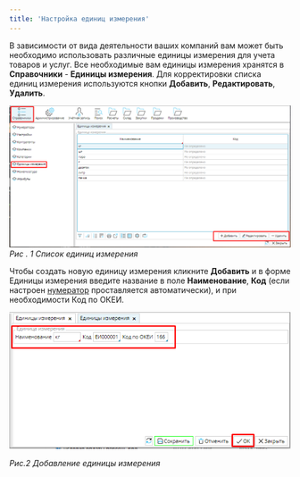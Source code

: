 ```yaml
---
title: 'Настройка единиц измерения'
---
```


В зависимости от вида деятельности ваших компаний вам может быть необходимо использовать различные единицы измерения для учета товаров и услуг. Все необходимые вам единицы измерения хранятся в **Справочники** - **Единицы измерения**. Для корректировки списка единиц измерения используются кнопки **Добавить**, **Редактировать**, **Удалить**.

![](images/Unites_of_measure_1.png)
*Рис . 1 Список единиц измерения*

Чтобы создать новую единицу измерения кликните **Добавить** и в форме Единицы измерения введите название в поле **Наименование**, **Код** (если настроен [нумератор](Numerators.md) проставляется автоматически), и при необходимости Код по ОКЕИ.

  
![](images/Unites_of_measure_2.png)

*Рис.2 Добавление единицы измерения*

  

  


